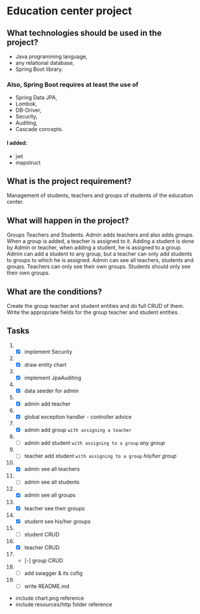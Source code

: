 # Education center project
## What technologies should be used in the project?
 * Java programming language,
 * any relational database,
 * Spring Boot library. 

### Also, Spring Boot requires at least the use of 
 * Spring Data JPA,
 * Lombok,
 * DB-Driver,
 * Security,
 * Auditing,
 * Cascade concepts.
#### I added:
 * jwt
 * mapstruct

## What is the project requirement? 
Management of students, teachers and groups of students of the education center.

## What will happen in the project? 
Groups Teachers and Students.
Admin adds teachers and also adds groups. When a group is added, a teacher is assigned to it. 
Adding a student is done by Admin or teacher, when adding a student, he is assigned to a group.
Admin can add a student to any group, but a teacher can only add students to groups to which he is assigned.
Admin can see all teachers, students and groups. Teachers can only see their own groups. Students should only see their own groups.

## What are the conditions? 
Create the group teacher and student entities and do full CRUD of them.
Write the appropriate fields for the group teacher and student entities.

## Tasks
 1. - [x] implement Security
 2. - [x] draw entity chart
 3. - [x] implement JpaAuditing
 4. - [x] data seeder for admin
 5. - [x] admin add teacher
 6. - [x] global exception handler - controller advice
 7. - [x] admin add group `with assigning a teacher`
 8. - [ ] admin add student `with assigning to a group` *any group*
 9. - [ ] teacher add student `with assigning to a group` *his/her group*
 10. - [x] admin see all teachers
 11. - [ ] admin see all students
 12. - [x] admin see all groups
 13. - [x] teacher see their groups
 14. - [x] student see his/her groups
 15. - [ ] student CRUD
 16. - [x] teacher CRUD
 17. - [-] group CRUD
 18. - [ ] add swagger & its cofig
 19. - [ ] write README.md
  - include chart.png reference
  - include resources/http folder reference


